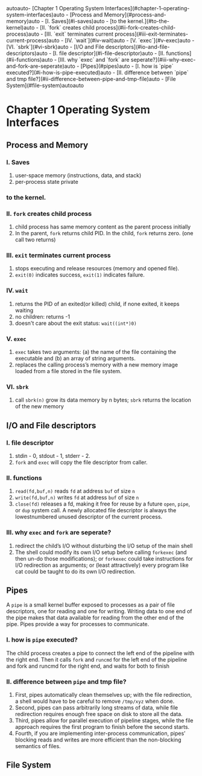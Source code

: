 <!-- TOC -->autoauto- [Chapter 1 Operating System Interfaces](#chapter-1-operating-system-interfaces)auto    - [Process and Memory](#process-and-memory)auto        - [I. Saves](#i-saves)auto        - [to the kernel.](#to-the-kernel)auto        - [II. `fork` creates child process](#ii-fork-creates-child-process)auto        - [III. `exit` terminates current process](#iii-exit-terminates-current-process)auto        - [IV. `wait`](#iv-wait)auto        - [V. `exec`](#v-exec)auto        - [VI. `sbrk`](#vi-sbrk)auto    - [I/O and File descriptors](#io-and-file-descriptors)auto        - [I. file descriptor](#i-file-descriptor)auto        - [II. functions](#ii-functions)auto        - [III. why `exec` and `fork` are seperate?](#iii-why-exec-and-fork-are-seperate)auto    - [Pipes](#pipes)auto        - [I. how is `pipe` executed?](#i-how-is-pipe-executed)auto        - [II. difference between `pipe` and tmp file?](#ii-difference-between-pipe-and-tmp-file)auto    - [File System](#file-system)autoauto<!-- /TOC -->
# Chapter 1 Operating System Interfaces
## Process and Memory
### I. Saves
1. user-space memory (instructions, data, and stack) 
2. per-process state private 
### to the kernel.
### II. `fork` creates child process
1. child process has same memory content as the parent process initially
2. In the parent, `fork` returns child PID. In the child, `fork` returns zero. (one call two returns)
### III. `exit` terminates current process
1. stops executing and release resources (memory and opened file).
2. `exit(0)` indicates success, `exit(1)` indicates failure.
### IV. `wait`
1. returns the PID of an exited(or killed) child, if none exited, it keeps waiting
2. no children: returns -1
3. doesn't care about the exit status: `wait((int*)0)`
### V. `exec`
1. `exec` takes two arguments: (a) the name of the file containing the
executable and (b) an array of string arguments.
2.  replaces the calling process’s memory with a new memory image loaded
from a file stored in the file system.
### VI. `sbrk`
1. call `sbrk(n)` grow its data memory by n bytes; `sbrk` returns the location of the new memory
## I/O and File descriptors
### I. file descriptor
1. stdin - 0, stdout - 1, stderr - 2.
2. `fork` and `exec` will copy the file descriptor from caller.
### II. functions 
1. `read(fd,buf,n)` reads `fd` at address `buf` of size `n`
2. `write(fd,buf,n)` writes `fd` at address `buf` of size `n`
3. `close(fd)` releases a fd, making it free for reuse by a future `open`, `pipe`, or `dup` system call. A newly allocated file descriptor is always the lowestnumbered unused descriptor of the current process.
### III. why `exec` and `fork` are seperate?
1.  redirect the child’s I/O without disturbing the I/O setup of the main
shell
2. The shell could modify its own I/O setup before calling `forkexec` (and then un-do those modifications); or `forkexec` could take instructions for I/O redirection as arguments; or (least attractively) every program like cat could
be taught to do its own I/O redirection.
## Pipes
A `pipe` is a small kernel buffer exposed to processes as a pair of file 
descriptors, one for reading and one for writing. Writing data to one end of the pipe makes that data available for reading from 
the other end of the pipe. Pipes provide a way for processes to communicate.
### I. how is `pipe` executed?
The child process creates a pipe to connect the left end of the
pipeline with the right end. Then it calls `fork` and `runcmd` for the left end of the pipeline and
fork and runcmd for the right end, and waits for both to finish
### II. difference between `pipe` and tmp file?
1. First, pipes automatically clean themselves up; with the file redirection, 
a shell would have to be careful to remove `/tmp/xyz` when done. 
2. Second, pipes can pass arbitrarily long streams of data, while file redirection requires enough free space on disk to store all the data. 
3. Third, pipes allow for parallel execution of pipeline stages, while the file
approach requires the first program to finish before the second starts. 
4. Fourth, if you are implementing inter-process communication, pipes’ blocking reads and writes are more efficient than the non-blocking semantics of files.
## File System
